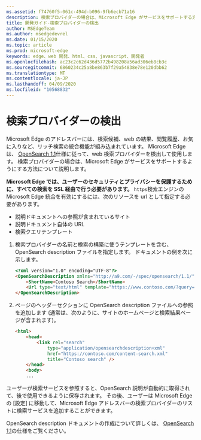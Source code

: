```yaml
---
ms.assetid: f74760f5-061c-494d-b096-9fb6ecb71a16
description: 検索プロバイダーの場合は、Microsoft Edge がサービスをサポートする方法に関する説明を参照してください。
title: 開発ガイド-検索プロバイダーの検出
author: MSEdgeTeam
ms.author: msedgedevrel
ms.date: 01/15/2020
ms.topic: article
ms.prod: microsoft-edge
keywords: edge、web 開発、html、css、javascript、開発者
ms.openlocfilehash: ac23c2c62d436d5772b498208a56ad306eb8cb3c
ms.sourcegitcommit: 6860234c25a8be863b7f29a54838e78e120dbb62
ms.translationtype: MT
ms.contentlocale: ja-JP
ms.lasthandoff: 04/09/2020
ms.locfileid: "10568832"
---
```

# 検索プロバイダーの検出


Microsoft Edge のアドレスバーには、検索候補、web の結果、閲覧履歴、お気に入りなど、リッチ検索の統合機能が組み込まれています。 Microsoft Edge は、 [OpenSearch 1.1](https://go.microsoft.com/fwlink/p/?LinkID=208582)仕様に従って、web 検索プロバイダーを検出して使用します。 検索プロバイダーの場合は、Microsoft Edge がサービスをサポートするようにする方法について説明します。

**Microsoft Edge では、ユーザーのセキュリティとプライバシーを保護するために、すべての検索を SSL 経由で行う必要があります。** `https`検索エンジンの Microsoft Edge 統合を有効にするには、次のリソースを url として指定する必要があります。
* 説明ドキュメントへの参照が含まれているサイト
* 説明ドキュメント自体の URL
* 検索クエリテンプレート 

1.  検索プロバイダーの名前と検索の構築に使うテンプレートを含む、OpenSearch description ファイルを指定します。 ドキュメントの例を次に示します。

    ```html
    <?xml version="1.0" encoding="UTF-8"?> 
    <OpenSearchDescription xmlns="http://a9.com/-/spec/opensearch/1.1/">
        <ShortName>Contoso Search</ShortName>
        <Url type="text/html" template="https://www.contoso.com/?query={searchTerms}"/> 
    </OpenSearchDescription>
    ```

2.  ページのヘッダーセクションに OpenSearch description ファイルへの参照を追加します (通常は、次のように、サイトのホームページと検索結果ページが含まれます)。

    ```html
    <html>
        <head>
            <link rel="search" 
                type="application/opensearchdescription+xml"  
                href="https://contoso.com/content-search.xml" 
                title="Contoso search" /> 
        </head> 
        <body> 
        ...
    ```

ユーザーが検索サービスを参照すると、OpenSearch 説明が自動的に取得されて、後で使用できるように保存されます。 その後、ユーザーは Microsoft Edge の [設定] に移動して、Microsoft Edge アドレスバーの検索プロバイダーのリストに検索サービスを追加することができます。

OpenSearch description ドキュメントの作成について詳しくは、 [OpenSearch 1.1](https://go.microsoft.com/fwlink/p/?LinkID=208582)の仕様をご覧ください。
